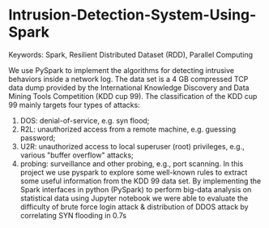 # Intrusion-Detection-System-Using-Spark

Keywords: Spark, Resilient Distributed Dataset (RDD), Parallel Computing

We use PySpark to implement the algorithms for detecting intrusive behaviors inside a network log. 
The data set is a 4 GB compressed TCP data dump provided by the International Knowledge Discovery and Data Mining Tools Competition (KDD cup 99). 
The classification of the KDD cup 99 mainly targets four types of attacks:
1) DOS: denial-of-service, e.g. syn flood;
2) R2L: unauthorized access from a remote machine, e.g. guessing password;
3) U2R: unauthorized access to local superuser (root) privileges, e.g., various "buffer overflow" attacks;
4) probing: surveillance and other probing, e.g., port scanning.
In this project we use pyspark to explore some well-known rules to extract some useful information from the KDD 99 data set. By implementing the Spark interfaces in python (PySpark) to perform big-data analysis on statistical data using Jupyter notebook we were able to evaluate 
the difficulty of brute force login attack & distribution of DDOS attack by correlating SYN flooding in 0.7s
